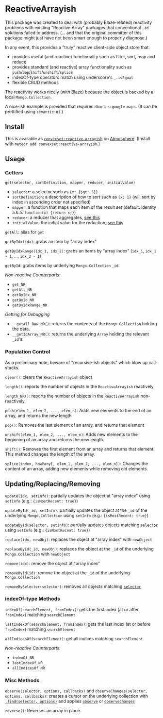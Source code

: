 # ReactiveArrayish

This package was created to deal with (probably Blaze-related) reactivity problems with existing "Reactive Array" packages that conventional `_id` solutions failed to address. (... and that the original committer of this package might just have not been smart enough to properly diagnose.)

In any event, this provides a "truly" reactive client-side object store that:
 - provides useful (and reactive) functionality such as filter, sort, map and reduce
 - provides standard (and reactive) array functionality such as `push`/`pop`/`shift`/`unshift`/`splice`
 - indexOf-type operators match using underscore's `_.isEqual`
 - flexible CRUD methods

The reactivity works nicely (with Blaze) because the object is backed by a local `Mongo.Collection`.

A nice-ish example is provided that requires `dburles:google-maps`. (It can be prettified using `semantic:ui`.)

## Install

This is available as [`convexset:reactive-arrayish`](https://atmospherejs.com/convexset/reactive-arrayish) on [Atmosphere](https://atmospherejs.com/). (Install with `meteor add convexset:reactive-arrayish`.)


## Usage

### Getters

`get(selector, sortDefinition, mapper, reducer, initialValue)`
 - `selector`: a selector such as `{x: {$gt: 5}}`
 - `sortDefinition`: a description of how to sort such as `{x: 1}` (will sort by index in ascending order not specified)
 - `mapper`: a function that maps each item of the result set (default: identity a.k.a. `function(x) {return x;}`)
 - `reducer`: a reducer that aggregates, [see this](https://developer.mozilla.org/en-US/docs/Web/JavaScript/Reference/Global_Objects/Array/Reduce)
 - `initialValue`: the initial value for the reduction, [see this](https://developer.mozilla.org/en-US/docs/Web/JavaScript/Reference/Global_Objects/Array/Reduce)

`getAll`: alias for `get`

`getByIdx(idx)`: grabs an item by "array index"

`getByIdxRange(idx_1, idx_2)`: grabs an items by "array index" (`idx_1`, `idx_1 + 1`, ..., `idx_2 - 1`)

`getById`: grabs items by underlying `Mongo.Collection` `_id`.

*Non-reactive Counterparts:*
 - `get_NR`
 - `getAll_NR`
 - `getByIdx_NR`
 - `getById_NR`
 - `getByIdxRange_NR`

*Getting for Debugging*
 - `__getAll_Raw_NR()`: returns the contents of the `Mongo.Collection` holding the data.
 - `__getIdArray_NR()`: returns the underlying `Array` holding the relevant `_id`'s.

### Population Control

As a preliminary note, beware of "recursive-ish objects" which blow up call-stacks. 

`clear()`: clears the `ReactiveArrayish` object

`length()`: reports the number of objects in the `ReactiveArrayish` reactively

`length_NR()`: reports the number of objects in the `ReactiveArrayish` non-reactively

`push(elem_1, elem_2, ..., elem_n)`: Adds new elements to the end of an array, and returns the new length

`pop()`: Removes the last element of an array, and returns that element

`unshift(elem_1, elem_2, ..., elem_n)`: Adds new elements to the beginning of an array and returns the new length.

`shift()`: Removes the first element from an array and returns that element. This method changes the length of the array.

`splice(index, howMany[, elem_1, elem_2, ..., elem_n])`: Changes the content of an array, adding new elements while removing old elements.

## Updating/Replacing/Removing

`update(idx, setInfo)`: partially updates the object at "array index" using `setInfo` (e.g.: `{isMostRecent: true}`)

`updateById(_id, setInfo)`: partially updates the object at the `_id` of the underlying `Mongo.Collection` using `setInfo` (e.g.: `{isMostRecent: true}`)

`updateById(selector, setInfo)`: partially updates objects matching [`selector`](http://docs.meteor.com/#/full/selectors) using `setInfo` (e.g.: `{isMostRecent: true}`)

`replace(idx, newObj)`: replaces the object at "array index" with `newObject`

`replaceById(_id, newObj)`: replaces the object at the `_id` of the underlying `Mongo.Collection` with `newObject`

`remove(idx)`: remove the object at "array index"

`removeById(id)`: remove the object at the `_id` of the underlying `Mongo.Collection`

`removeBySelector(selector)`: removes all objects matching [`selector`](http://docs.meteor.com/#/full/selectors)

### indexOf-type Methods

`indexOf(searchElement, fromIndex)`: gets the first index (at or after `fromIndex`) matching `searchElement`

`lastIndexOf(searchElement, fromIndex)`: gets the last index (at or before `fromIndex`) matching `searchElement`

`allIndicesOf(searchElement)`: get all indices matching `searchElement`

*Non-reactive Counterparts:*
 - `indexOf_NR`
 - `lastIndexOf_NR`
 - `allIndicesOf_NR`

### Misc Methods

`observe(selector, options, callbacks)` and `observeChanges(selector, options, callbacks)`: creates a cursor on the underlying collection with [`.find(selector, options)`](http://docs.meteor.com/#/full/find) and applies [`observe`](http://docs.meteor.com/#/full/observe) or [`observeChanges`](http://docs.meteor.com/#/full/observe_changes)

`reverse()`: Reverses an array in place.